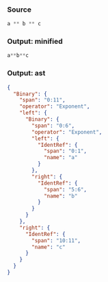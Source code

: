 ### Source
```js parse:expr
a ** b ** c
```

### Output: minified
```js
a**b**c
```

### Output: ast
```json
{
  "Binary": {
    "span": "0:11",
    "operator": "Exponent",
    "left": {
      "Binary": {
        "span": "0:6",
        "operator": "Exponent",
        "left": {
          "IdentRef": {
            "span": "0:1",
            "name": "a"
          }
        },
        "right": {
          "IdentRef": {
            "span": "5:6",
            "name": "b"
          }
        }
      }
    },
    "right": {
      "IdentRef": {
        "span": "10:11",
        "name": "c"
      }
    }
  }
}
```
